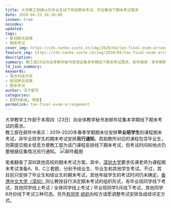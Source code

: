```yaml
---
title: 大学教工部确认仅毕业生线下参加期末考试，并征集线下期末考试需求
date: 2020-04-25 16:30:00
isnews: true
noindex:
updated:
tags:
- 新冠肺炎疫情
- 期末考试
cover_img: https://cdn.nanke.suste.ch/img/2020/04/tao-final-exam-arrangement/banner.png
feature_img: https://cdn.nanke.suste.ch/img/2020/04/tao-final-exam-arrangement/banner.png
description:
summary: 教工部23日向全体教学秘书发信征集本学期线下期末考试需求。邮件强调：本学期期末仅安排毕业班学生课程的考试，非毕业班学生的考试安排另行通知。
ld_json_summary:
keywords:
- 南方科技大学
- 新冠肺炎疫情
- 期末考试
author: 淳于妮可
categories:
- [即时新闻, 周报]
permalink: tao-final-exam-arrangement
---
```


大学教学工作部于本周四（23日）向全体教学秘书发邮件征集本学期线下期末考试的需求。\
教工部在邮件中表示：2019-2020年春季学期期末仅安排**毕业班学生**的课程期末考试，非毕业班学生的期末考试安排**另行通知**。若助教所对应的课程包含毕业生，则需提交相关信息方便教工部为该门课程安排线下期末考试，但考试时间和地点仍要根据征集情况另行通知。
![邮件截图](https://cdn.nanke.suste.ch/img/2020/04/tao-final-exam-arrangement/email-screenshot.png)

笔者翻查了深圳其他高校的期末考试方案。其中，[深圳大学](https://t.me/SZU_GGNews/207)要求任课老师为课程期末考试准备A、B、C三套题，分别予结业生、毕业生和其他学生考试。不过，其目前只安排了毕业生和结业生的期末考试，其他年级学生的考试时间仍未确定。[香港中文大学（深圳）](https://www.lgulife.com/bbs/post/1149/)则让教授自行决定期末考试的组织形式，有毕业班同学线下考试，其他同学线上考试 / 全体同学线上考试 / 毕业班同学5月线下考试，其他同学8月份线下考试三种可选。另外[有同学](https://www.lgulife.com/bbs/post/1127/) [组织](https://www.lgulife.com/bbs/post/1136/)向校方请愿调整考试安排及成绩评定方式。
